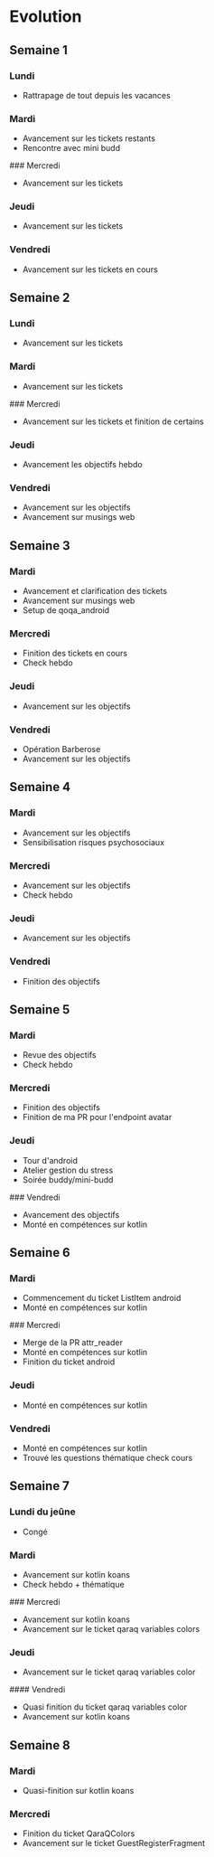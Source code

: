 # Evolution

## Semaine 1

### Lundi
- Rattrapage de tout depuis les vacances

### Mardi
- Avancement sur les tickets restants
- Rencontre avec mini budd

### Mercredi
- Avancement sur les tickets

### Jeudi
- Avancement sur les tickets

### Vendredi
- Avancement sur les tickets en cours

## Semaine 2

### Lundi
- Avancement sur les tickets

### Mardi
- Avancement sur les tickets

### Mercredi
- Avancement sur les tickets et finition de certains

### Jeudi
- Avancement les objectifs hebdo

### Vendredi
- Avancement sur les objectifs
- Avancement sur musings web

## Semaine 3

### Mardi
- Avancement et clarification des tickets
- Avancement sur musings web
- Setup de qoqa_android

### Mercredi
- Finition des tickets en cours
- Check hebdo

### Jeudi
- Avancement sur les objectifs

### Vendredi
- Opération Barberose
- Avancement sur les objectifs

## Semaine 4

### Mardi
- Avancement sur les objectifs
- Sensibilisation risques psychosociaux

### Mercredi
- Avancement sur les objectifs
- Check hebdo

### Jeudi
- Avancement sur les objectifs

### Vendredi
- Finition des objectifs

## Semaine 5

### Mardi
- Revue des objectifs
- Check hebdo

### Mercredi
- Finition des objectifs
- Finition de ma PR pour l'endpoint avatar

### Jeudi
- Tour d'android
- Atelier gestion du stress
- Soirée buddy/mini-budd

### Vendredi
- Avancement des objectifs
- Monté en compétences sur kotlin

## Semaine 6

### Mardi
- Commencement du ticket ListItem android
- Monté en compétences sur kotlin

### Mercredi
- Merge de la PR attr_reader
- Monté en compétences sur kotlin
- Finition du ticket android

### Jeudi
- Monté en compétences sur kotlin

### Vendredi
- Monté en compétences sur kotlin
- Trouvé les questions thématique check cours

## Semaine 7

### Lundi du jeûne
- Congé

### Mardi
- Avancement sur kotlin koans
- Check hebdo + thématique

### Mercredi
- Avancement sur kotlin koans
- Avancement sur le ticket qaraq variables colors

### Jeudi
- Avancement sur le ticket qaraq variables color

#### Vendredi
- Quasi finition du ticket qaraq variables color
- Avancement sur kotlin koans

## Semaine 8

### Mardi
- Quasi-finition sur kotlin koans

### Mercredi
- Finition du ticket QaraQColors
- Avancement sur le ticket GuestRegisterFragment